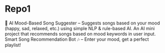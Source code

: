 # Repo1
🎵 AI Mood-Based Song Suggester – Suggests songs based on your mood (happy, sad, relaxed, etc.) using simple NLP &amp; rule-based AI.  An AI mini project that recommends songs based on mood keywords in user input.  Smart Song Recommendation Bot 🎶 – Enter your mood, get a perfect playlist!
